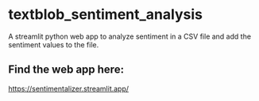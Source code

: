 # textblob_sentiment_analysis
A streamlit python web app to analyze sentiment in a CSV file and add the sentiment values to the file. 
## Find the web app here:
https://sentimentalizer.streamlit.app/
